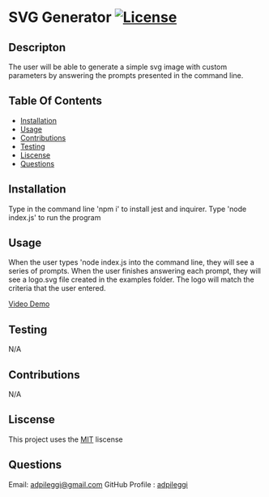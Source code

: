 # SVG Generator [![License](https://img.shields.io/badge/License-MIT-yellow.svg)](https://opensource.org/licenses/MIT)

  ## Descripton

  The user will be able to generate a simple svg image with custom parameters by answering the prompts presented in the command line.

  ## Table Of Contents
   - [Installation](#installation)
   - [Usage](#usage)
   - [Contributions](#contributions)
   - [Testing](#testing)
   - [Liscense](#liscense)
   - [Questions](#questions)

  ## Installation

  Type in the command line 'npm i' to install jest and inquirer. Type 'node index.js' to run the program

  ## Usage

  When the user types 'node index.js into the command line, they will see a series of prompts. When the user finishes answering each prompt, they will see a logo.svg file created in the examples folder. The logo will match the criteria that the user entered.

  [Video Demo](https://drive.google.com/file/d/1fmBZiTW4VwpZfMTxmMfbqN2o9EPH5gtD/view)

  ## Testing

  N/A

  ## Contributions

  N/A

  ## Liscense

  This project uses the [MIT](https://opensource.org/licenses/MIT) liscense

  ## Questions
  Email: [adpileggi@gmail.com](mailto:adpileggi@gmail.com)
  GitHub Profile : [adpileggi](https://github.com/adpileggi)

